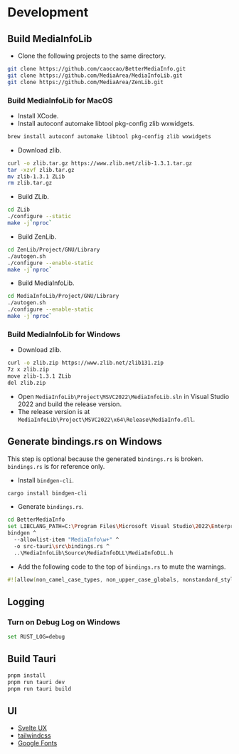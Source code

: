 # Development

## Build MediaInfoLib

* Clone the following projects to the same directory.

```sh
git clone https://github.com/caoccao/BetterMediaInfo.git
git clone https://github.com/MediaArea/MediaInfoLib.git
git clone https://github.com/MediaArea/ZenLib.git
```

### Build MediaInfoLib for MacOS

* Install XCode.
* Install autoconf automake libtool pkg-config zlib wxwidgets.

```sh
brew install autoconf automake libtool pkg-config zlib wxwidgets
```

* Download zlib.

```sh
curl -o zlib.tar.gz https://www.zlib.net/zlib-1.3.1.tar.gz
tar -xzvf zlib.tar.gz
mv zlib-1.3.1 ZLib
rm zlib.tar.gz
```

* Build ZLib.

```sh
cd ZLib
./configure --static
make -j`nproc`
```

* Build ZenLib.

```sh
cd ZenLib/Project/GNU/Library
./autogen.sh
./configure --enable-static
make -j`nproc`
```

* Build MediaInfoLib.

```sh
cd MediaInfoLib/Project/GNU/Library
./autogen.sh
./configure --enable-static
make -j`nproc`
```

### Build MediaInfoLib for Windows

* Download zlib.

```sh
curl -o zlib.zip https://www.zlib.net/zlib131.zip
7z x zlib.zip
move zlib-1.3.1 ZLib
del zlib.zip
```

* Open `MediaInfoLib\Project\MSVC2022\MediaInfoLib.sln` in Visual Studio 2022 and build the release version.
* The release version is at `MediaInfoLib\Project\MSVC2022\x64\Release\MediaInfo.dll`.

## Generate bindings.rs on Windows

This step is optional because the generated `bindings.rs` is broken. `bindings.rs` is for reference only.

* Install `bindgen-cli`.

```sh
cargo install bindgen-cli
```

* Generate `bindings.rs`.

```sh
cd BetterMediaInfo
set LIBCLANG_PATH=C:\Program Files\Microsoft Visual Studio\2022\Enterprise\VC\Tools\Llvm\x64\bin\libclang.dll
bindgen ^
  --allowlist-item "MediaInfo\w+" ^
  -o src-tauri\src\bindings.rs ^
  ..\MediaInfoLib\Source\MediaInfoDLL\MediaInfoDLL.h
```

* Add the following code to the top of `bindings.rs` to mute the warnings.

```rust
#![allow(non_camel_case_types, non_upper_case_globals, nonstandard_style, dead_code, unused_imports)]
```

## Logging

### Turn on Debug Log on Windows

```sh
set RUST_LOG=debug
```

## Build Tauri

```sh
pnpm install
pnpm run tauri dev
pnpm run tauri build
```

## UI

* [Svelte UX](https://svelte-ux.techniq.dev/)
* [tailwindcss](https://tailwindcss.com/)
* [Google Fonts](https://fonts.google.com/icons)
